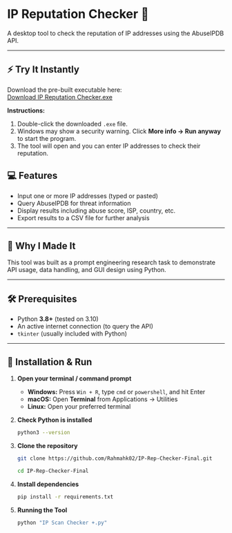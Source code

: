 # IP Reputation Checker 🔎

A desktop tool to check the reputation of IP addresses using the AbuseIPDB API.

---

## ⚡ Try It Instantly

Download the pre-built executable here:  
[Download IP Reputation Checker.exe](https://github.com/Rahmahk02/IP-Rep-Checker-Final/raw/main/IP%20Scan%20Checker%20%2B.exe)

**Instructions:**
1. Double-click the downloaded `.exe` file.
2. Windows may show a security warning. Click **More info → Run anyway** to start the program.
3. The tool will open and you can enter IP addresses to check their reputation.

## 💻 Features
- Input one or more IP addresses (typed or pasted)  
- Query AbuseIPDB for threat information  
- Display results including abuse score, ISP, country, etc.  
- Export results to a CSV file for further analysis  

---

## 🧠 Why I Made It
This tool was built as a prompt engineering research task to demonstrate API usage, data handling, and GUI design using Python.

---

## 🛠 Prerequisites
- Python **3.8+** (tested on 3.10)
- An active internet connection (to query the API)  
- `tkinter` (usually included with Python)  
---

## 🚀 Installation & Run

1. **Open your terminal / command prompt**  
   - **Windows:** Press `Win + R`, type `cmd` or `powershell`, and hit Enter  
   - **macOS:** Open **Terminal** from Applications → Utilities  
   - **Linux:** Open your preferred terminal  

2. **Check Python is installed**  
   ```bash
   python3 --version
3. **Clone the repository**  
   ```bash
   git clone https://github.com/Rahmahk02/IP-Rep-Checker-Final.git
   ```
   ```bash
   cd IP-Rep-Checker-Final
   ```
4. **Install dependencies**
   ```bash
   pip install -r requirements.txt
   ```
5. **Running the Tool**
   ```bash
   python "IP Scan Checker +.py"
   ```



